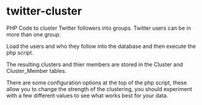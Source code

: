 # twitter-cluster
PHP Code to cluster Twitter followers into groups. Twitter users can be in more than one group.

Load the users and who they follow into the database and then execute the php script.

The resulting clusters and thier members are stored in the Cluster and Cluster_Member tables.

There are some configuration options at the top of the php script, these allow you to change the strength of the clustering, you should experiment with a few different values to see what works best for your data.

